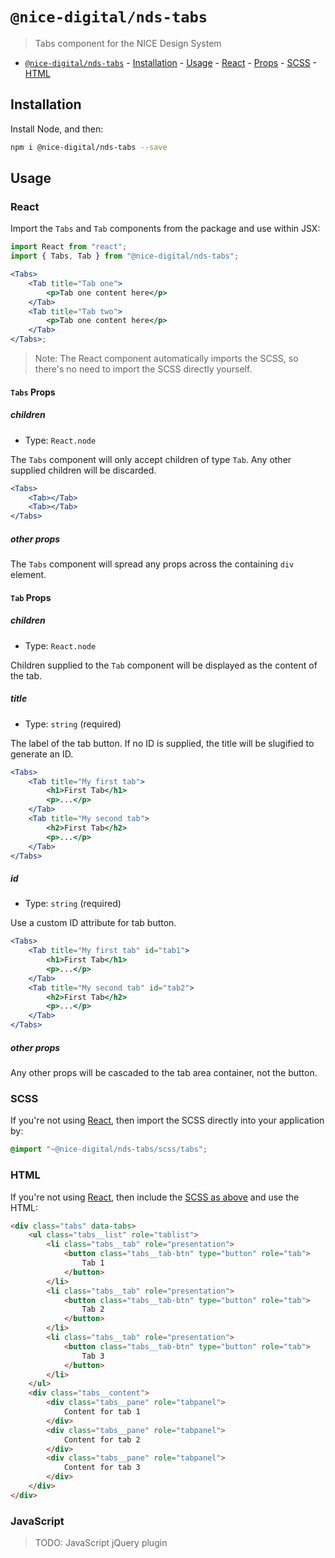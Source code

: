 # `@nice-digital/nds-tabs`

> Tabs component for the NICE Design System

- [`@nice-digital/nds-tabs`](#nice-digitalnds-tabs) - [Installation](#installation) - [Usage](#usage) - [React](#react) - [Props](#props) - [SCSS](#scss) - [HTML](#html)

## Installation

Install Node, and then:

```sh
npm i @nice-digital/nds-tabs --save
```

## Usage

### React

Import the `Tabs` and `Tab` components from the package and use within JSX:

```jsx
import React from "react";
import { Tabs, Tab } from "@nice-digital/nds-tabs";

<Tabs>
	<Tab title="Tab one">
		<p>Tab one content here</p>
	</Tab>
	<Tab title="Tab two">
		<p>Tab one content here</p>
	</Tab>
</Tabs>;
```

> Note: The React component automatically imports the SCSS, so there's no need to import the SCSS directly yourself.

#### `Tabs` Props

##### children

- Type: `React.node`

The `Tabs` component will only accept children of type `Tab`. Any other supplied children will be discarded.

```jsx
<Tabs>
	<Tab></Tab>
	<Tab></Tab>
</Tabs>
```

##### other props

The `Tabs` component will spread any props across the containing `div` element.

#### `Tab` Props

##### children

- Type: `React.node`

Children supplied to the `Tab` component will be displayed as the content of the tab.

##### title

- Type: `string` (required)

The label of the tab button. If no ID is supplied, the title will be slugified to generate an ID.

```jsx
<Tabs>
	<Tab title="My first tab">
		<h1>First Tab</h1>
		<p>...</p>
	</Tab>
	<Tab title="My second tab">
		<h2>First Tab</h2>
		<p>...</p>
	</Tab>
</Tabs>
```

##### id

- Type: `string` (required)

Use a custom ID attribute for tab button.

```jsx
<Tabs>
	<Tab title="My first tab" id="tab1">
		<h1>First Tab</h1>
		<p>...</p>
	</Tab>
	<Tab title="My second tab" id="tab2">
		<h2>First Tab</h2>
		<p>...</p>
	</Tab>
</Tabs>
```

##### other props

Any other props will be cascaded to the tab area container, not the button.

### SCSS

If you're not using [React](#react), then import the SCSS directly into your application by:

```scss
@import "~@nice-digital/nds-tabs/scss/tabs";
```

### HTML

If you're not using [React](#react), then include the [SCSS as above](#scss) and use the HTML:

```html
<div class="tabs" data-tabs>
	<ul class="tabs__list" role="tablist">
		<li class="tabs__tab" role="presentation">
			<button class="tabs__tab-btn" type="button" role="tab">
				Tab 1
			</button>
		</li>
		<li class="tabs__tab" role="presentation">
			<button class="tabs__tab-btn" type="button" role="tab">
				Tab 2
			</button>
		</li>
		<li class="tabs__tab" role="presentation">
			<button class="tabs__tab-btn" type="button" role="tab">
				Tab 3
			</button>
		</li>
	</ul>
	<div class="tabs__content">
		<div class="tabs__pane" role="tabpanel">
			Content for tab 1
		</div>
		<div class="tabs__pane" role="tabpanel">
			Content for tab 2
		</div>
		<div class="tabs__pane" role="tabpanel">
			Content for tab 3
		</div>
	</div>
</div>
```

### JavaScript

> TODO: JavaScript jQuery plugin
